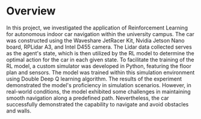 # Overview
In this project, we investigated the application of Reinforcement Learning for autonomous indoor car navigation within the university campus. The car was constructed using the Waveshare JetRacer Kit, Nvidia Jetson Nano board, RPLidar A3, and Intel D455 camera. The Lidar data collected serves as the agent's state, which is then utilized by the RL model to determine the optimal action for the car in each given state.
To facilitate the training of the RL model, a custom simulator was developed in Python, featuring the floor plan and sensors. The model was trained within this simulation environment using Double Deep Q learning algorithm. The results of the experiment demonstrated the model's proficiency in simulation scenarios. However, in real-world conditions, the model exhibited some challenges in maintaining smooth navigation along a predefined path. Nevertheless, the car successfully demonstrated the capability to navigate and avoid obstacles and walls.

